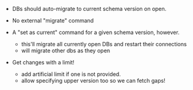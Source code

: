 - DBs should auto-migrate to current schema version on open.
- No external "migrate" command
- A "set as current" command for a given schema version, however.

  - this'll migrate all currently open DBs and restart their connections
  - will migrate other dbs as they open

- Get changes with a limit!
  - add artificial limit if one is not provided.
  - allow specifying upper version too so we can fetch gaps!
